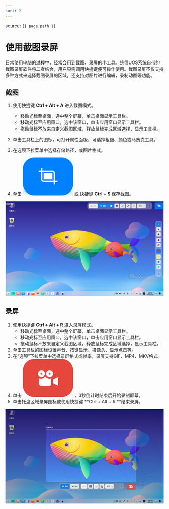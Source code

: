 ```yaml
---
sort: 2
---
```


source: `{{ page.path }}`

# 使用截图录屏

日常使用电脑的过程中，经常会用到截图、录屏的小工具。统信UOS系统自带的截图录屏软件将二者结合，用户只需调用快捷键便可操作使用。截图录屏不仅支持多种方式来选择截图录屏的区域，还支持对图片进行编辑，录制动图等功能。

## 截图

1. 使用快捷键 **Ctrl + Alt + A** 进入截图模式。

   - 移动光标至桌面，选中整个屏幕，单击桌面显示工具栏。
   - 移动光标至应用窗口，选中该窗口，单击应用窗口显示工具栏。
   - 拖动鼠标不放来自定义截图区域，释放鼠标完成区域选择，显示工具栏。

2. 单击工具栏上的图标，可打开属性面板，可选择粗细、颜色或马赛克工具。
3. 在选项下拉菜单中选择存储路径，或图片格式。
4. 单击 ![srceen](fig/screenshot_button.svg) 或 快捷键 **Ctrl + S** 保存截图。

![screen](fig/fullscreen.png)

## 录屏

1. 使用快捷键 **Ctrl + Alt + R** 进入录屏模式。
   - 移动光标至桌面，选中整个屏幕，单击桌面显示工具栏。
   - 移动光标至应用窗口，选中该窗口，单击应用窗口显示工具栏。
   - 拖动鼠标不放来自定义截图区域，释放鼠标完成区域选择，显示工具栏。
2. 单击工具栏的图标设置声音、按键显示、摄像头、显示点击等。
3. 在“选项”下拉菜单中选择录屏格式或帧率，录屏支持GIF、MP4、MKV格式。
4. 单击 ![srceen](fig/recorder_button.svg) ，3秒倒计时结束后开始录制屏幕。
5. 单击托盘区域录屏图标或使用快捷键 **Ctrl + Alt + R **结束录屏。

![recorder](fig/recorder.png)